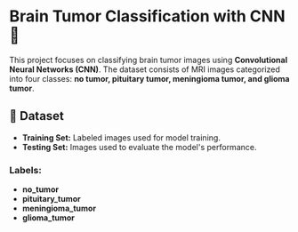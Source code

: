 # Brain Tumor Classification with CNN 🧠  

This project focuses on classifying brain tumor images using **Convolutional Neural Networks (CNN)**. The dataset consists of MRI images categorized into four classes: **no tumor, pituitary tumor, meningioma tumor, and glioma tumor**.  

## 📌 Dataset  
- **Training Set:** Labeled images used for model training.  
- **Testing Set:** Images used to evaluate the model's performance.  

### Labels:  
- **no_tumor**  
- **pituitary_tumor**  
- **meningioma_tumor**  
- **glioma_tumor**  
